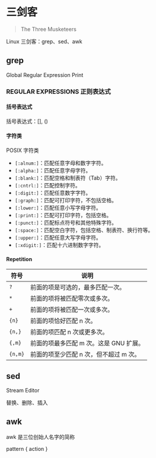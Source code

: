 # 三剑客

> The Three Musketeers

Linux 三剑客：grep、sed、awk

## grep

Global Regular Expression Print

### REGULAR EXPRESSIONS 正则表达式

#### 括号表达式

括号表达式：[], ()

#### 字符类

POSIX 字符类

- `[:alnum:]`：匹配任意字母和数字字符。
- `[:alpha:]`：匹配任意字母字符。
- `[:blank:]`：匹配空格和制表符（Tab）字符。
- `[:cntrl:]`：匹配控制字符。
- `[:digit:]`：匹配任意数字字符。
- `[:graph:]`：匹配可打印字符，不包括空格。
- `[:lower:]`：匹配任意小写字母字符。
- `[:print:]`：匹配可打印字符，包括空格。
- `[:punct:]`：匹配标点符号和其他特殊字符。
- `[:space:]`：匹配空白字符，包括空格、制表符、换行符等。
- `[:upper:]`：匹配任意大写字母字符。
- `[:xdigit:]`：匹配十六进制数字字符。

#### Repetition

| 符号    | 说明                                   |
| ------- | -------------------------------------- |
| `?`     | 前面的项是可选的，最多匹配一次。       |
| `*`     | 前面的项将被匹配零次或多次。           |
| `+`     | 前面的项将被匹配一次或多次。           |
| `{n}`   | 前面的项恰好匹配 n 次。                |
| `{n,}`  | 前面的项匹配 n 次或更多次。            |
| `{,m}`  | 前面的项最多匹配 m 次。这是 GNU 扩展。 |
| `{n,m}` | 前面的项至少匹配 n 次，但不超过 m 次。 |

## sed

Stream Editor

替换、删除、插入

## awk

awk 是三位创始人名字的简称

pattern { action }
